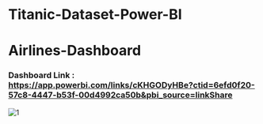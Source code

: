 # Titanic-Dataset-Power-BI


# Airlines-Dashboard

### Dashboard Link : https://app.powerbi.com/links/cKHGODyHBe?ctid=6efd0f20-57c8-4447-b53f-00d4992ca50b&pbi_source=linkShare




![1](https://github.com/user-attachments/assets/867b7512-a73f-4f26-a376-761ee371c1fd)

